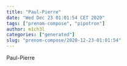 ```yaml
---
title: "Paul-Pierre"
date: "Wed Dec 23 01:01:54 CET 2020"
tags: ["prenom-compose", "pipotron"]
author: m1ch3l
categories: ["generated"]
slug: "prenom-compose/2020-12-23-01:01:54"
---
```


Paul-Pierre
